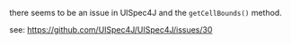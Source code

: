 there seems to be an issue in UISpec4J and the `getCellBounds()` method.

see: https://github.com/UISpec4J/UISpec4J/issues/30

